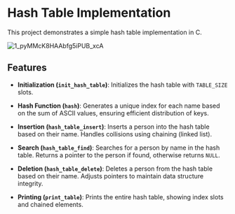 # Hash Table Implementation

This project demonstrates a simple hash table implementation in C.

![1_pyMMcK8HAAbfg5iPUB_xcA](https://github.com/ayabedair/Hash-Table-Implementation/assets/111665968/b4357860-ed55-4aa0-b447-c071242f3067)

## Features

- **Initialization (`init_hash_table`)**:
  Initializes the hash table with `TABLE_SIZE` slots.

- **Hash Function (`hash`)**:
  Generates a unique index for each name based on the sum of ASCII values, ensuring efficient distribution of keys.

- **Insertion (`hash_table_insert`)**:
  Inserts a person into the hash table based on their name. Handles collisions using chaining (linked list).

- **Search (`hash_table_find`)**:
  Searches for a person by name in the hash table. Returns a pointer to the person if found, otherwise returns `NULL`.

- **Deletion (`hash_table_delete`)**:
  Deletes a person from the hash table based on their name. Adjusts pointers to maintain data structure integrity.

- **Printing (`print_table`)**:
  Prints the entire hash table, showing index slots and chained elements.
